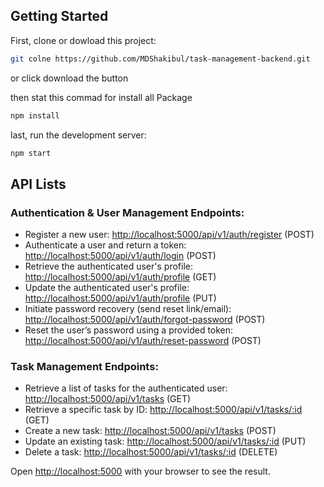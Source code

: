## Getting Started

First, clone or dowload this project:

```bash
git colne https://github.com/MDShakibul/task-management-backend.git
```
or click download the button

then stat this commad for install all Package

```bash
npm install
```

last, run the development server:

```bash
npm start
```

## API Lists

### Authentication & User Management Endpoints:
- Register a new user: [http://localhost:5000/api/v1/auth/register](http://localhost:5000/api/v1/auth/register) (POST)
- Authenticate a user and return a token: [http://localhost:5000/api/v1/auth/login](http://localhost:5000/api/v1/auth/login) (POST)
- Retrieve the authenticated user's profile: [http://localhost:5000/api/v1/auth/profile](http://localhost:5000/api/v1/auth/profile) (GET)
- Update the authenticated user's profile: [http://localhost:5000/api/v1/auth/profile](http://localhost:5000/api/v1/auth/profile) (PUT)
- Initiate password recovery (send reset link/email): [http://localhost:5000/api/v1/auth/forgot-password](http://localhost:5000/api/v1/auth/forgot-password) (POST)
- Reset the user’s password using a provided token: [http://localhost:5000/api/v1/auth/reset-password](http://localhost:5000/api/v1/auth/reset-password) (POST)

### Task Management Endpoints:
- Retrieve a list of tasks for the authenticated user: [http://localhost:5000/api/v1/tasks](http://localhost:5000/api/v1/tasks) (GET)
- Retrieve a specific task by ID: [http://localhost:5000/api/v1/tasks/:id](http://localhost:5000/api/v1/tasks/:id) (GET)
- Create a new task: [http://localhost:5000/api/v1/tasks](http://localhost:5000/api/v1/tasks) (POST)
- Update an existing task: [http://localhost:5000/api/v1/tasks/:id](http://localhost:5000/api/v1/tasks/:id) (PUT)
- Delete a task: [http://localhost:5000/api/v1/tasks/:id](http://localhost:5000/api/v1/tasks/:id) (DELETE)



Open [http://localhost:5000](http://localhost:5000) with your browser to see the result.
